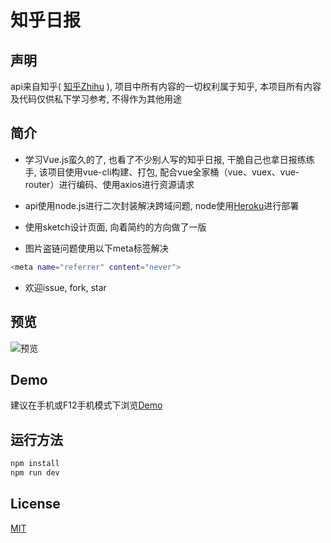 # 知乎日报

## 声明
api来自知乎( [知乎Zhihu](http://www.zhihu.com/) ), 项目中所有内容的一切权利属于知乎, 本项目所有内容及代码仅供私下学习参考, 不得作为其他用途

## 简介
- 学习Vue.js蛮久的了, 也看了不少别人写的知乎日报, 干脆自己也拿日报练练手, 该项目使用vue-cli构建、打包, 配合vue全家桶（vue、vuex、vue-router）进行编码、使用axios进行资源请求

- api使用node.js进行二次封装解决跨域问题, node使用[Heroku](https://www.heroku.com/)进行部署

- 使用sketch设计页面, 向着简约的方向做了一版

- 图片盗链问题使用以下meta标签解决

``` bash
<meta name="referrer" content="never">
```
- 欢迎issue, fork, star

## 预览

![预览](https://github.com/walleeeee/daily-zhihu/blob/master/static/demo.jpg)

## Demo

建议在手机或F12手机模式下浏览[Demo](https://walleeeee.github.io/daily-zhihu/)

## 运行方法

``` bash
npm install
npm run dev

```
## License

[MIT](https://opensource.org/licenses/MIT)
